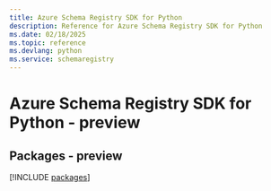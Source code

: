 ```yaml
---
title: Azure Schema Registry SDK for Python
description: Reference for Azure Schema Registry SDK for Python
ms.date: 02/18/2025
ms.topic: reference
ms.devlang: python
ms.service: schemaregistry
---
```

# Azure Schema Registry SDK for Python - preview
## Packages - preview
[!INCLUDE [packages](schema-registry-index.md)]